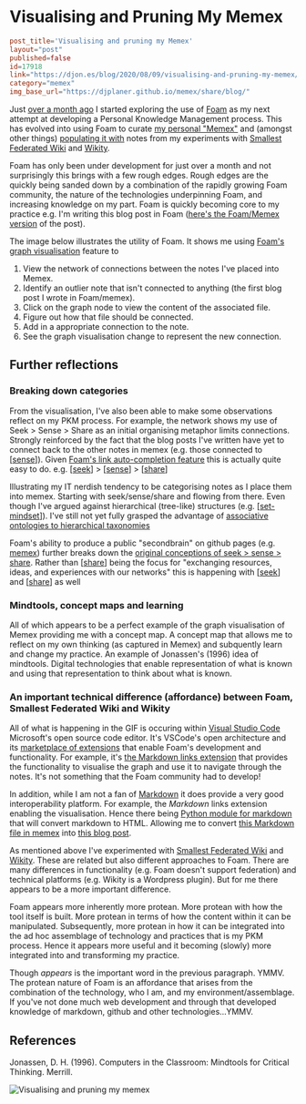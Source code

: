 # Visualising and Pruning My Memex

```toml
post_title='Visualising and pruning my Memex'
layout="post"
published=false
id=17918
link="https://djon.es/blog/2020/08/09/visualising-and-pruning-my-memex/"
category="memex"
img_base_url="https://djplaner.github.io/memex/share/blog/"
```

Just [over a month ago](https://djon.es/blog/2020/07/06/designing-a-personal-memex-with-foam/) I started exploring the use of [Foam](https://foambubble.github.io/foam/) as my next attempt at developing a Personal Knowledge Management process. This has evolved into using Foam to curate [my personal "Memex"](https://djplaner.github.io/memex/) and (amongst other things) [populating it with](https://djon.es/blog/2020/07/07/getting-started-with-memex/) notes from my experiments with [Smallest Federated Wiki](https://en.wikipedia.org/wiki/Smallest_Federated_Wiki) and [Wikity](https://hapgood.us/2015/12/09/introducing-wikity/).

Foam has only been under development for just over a month and not surprisingly this brings with a few rough edges. Rough edges are the quickly being sanded down by a combination of the rapidly growing Foam community, the nature of the technologies underpinning Foam, and increasing knowledge on my part. Foam is quickly becoming core to my practice e.g. I'm writing this blog post in Foam ([here's the Foam/Memex version](https://djplaner.github.io/memex/share/blog/visualising-and-pruning-my-memex) of the post). 

The image below illustrates the utility of Foam. It shows me using [Foam's graph visualisation](https://foambubble.github.io/foam/graph-visualisation) feature to 
1. View the network of connections between the notes I've placed into Memex.
2. Identify an outlier note that isn't connected to anything (the first blog post I wrote in Foam/memex).
3. Click on the graph node to view the content of the associated file.
4. Figure out how that file should be connected.
6. Add in a appropriate connection to the note.
7. See the graph visualisation change to represent the new connection.

## Further reflections 

### Breaking down categories

From the visualisation, I've also been able to make some observations reflect on my PKM process. For example, the network shows my use of Seek > Sense > Share as an initial organising metaphor limits connections. Strongly reinforced by the fact that the blog posts I've written have yet to connect back to the other notes in memex (e.g. those connected to [[sense]]). Given [Foam's link auto-completion feature](https://foambubbasle.github.io/foam/link-formatting-and-autocompletion) this is actually quite easy to do. e.g. [[seek]] > [[sense]] > [[share]]

Illustrating my IT nerdish tendency to be categorising notes as I place them into memex. Starting with seek/sense/share and flowing from there. Even though I've argued against hierarchical (tree-like) structures (e.g. [[set-mindset]]). I've still not yet fully grasped the advantage of [associative ontologies to hierarchical taxonomies](https://notes.andymatuschak.org/%C2%A7Note-writing_systems?stackedNotes=z29hLZHiVt7W2uss2uMpSZquAX5T6vaeSF6Cy)

Foam's ability to produce a public "secondbrain" on github pages (e.g. [memex](https://djplaner.github.io/memex/)) further breaks down the [original conceptions of seek > sense > share](https://jarche.com/2014/02/the-seek-sense-share-framework/). Rather than [[share]] being the focus for "exchanging resources, ideas, and experiences with our networks" this is happening with [[seek]] and [[share]] as well

### Mindtools, concept maps and learning

All of which appears to be a perfect example of the graph visualisation of Memex providing me with a concept map. A concept map that allows me to reflect on my own thinking (as captured in Memex) and subquently learn and change my practice. An example of Jonassen's (1996) idea of mindtools. Digital technologies that enable representation of what is known and using that representation to think about what is known.

### An important technical difference (affordance) between Foam, Smallest Federated Wiki and Wikity

All of what is happening in the GIF is occuring within [Visual Studio Code](https://code.visualstudio.com/) Microsoft's open source code editor. It's VSCode's open architecture and its [marketplace of extensions](https://marketplace.visualstudio.com/VSCode) that enable Foam's development and functionality. For example, it's [the Markdown links extension](https://marketplace.visualstudio.com/items?itemName=tchayen.markdown-links) that provides the functionality to visualise the graph and use it to navigate through the notes. It's not something that the Foam community had to develop!

In addition, while I am not a fan of [Markdown](https://en.wikipedia.org/wiki/Markdown) it does provide a very good interoperability platform. For example, the *Markdown* links extension enabling the visualisation. Hence there being [Python module for markdown](https://python-markdown.github.io/) that will convert markdown to HTML. Allowing me to convert [this Markdown file in memex](https://djplaner.github.io/memex/share/blog/visualising-and-pruning-my-memex) into [this blog post](https://djon.es/blog/2020/08/09/visualising-and-pruning-my-memex/).

As mentioned above I've experimented with [Smallest Federated Wiki](https://en.wikipedia.org/wiki/Smallest_Federated_Wiki) and [Wikity](https://hapgood.us/2015/12/09/introducing-wikity/). These are related but also different approaches to Foam. There are many differences in functionality (e.g. Foam doesn't support federation) and technical platforms (e.g. Wikity is a Wordpress plugin). But for me there appears to be a more important difference.

Foam appears more inherently more protean. More protean with how the tool itself is built. More protean in terms of how the content within it can be manipulated. Subsequently, more protean in how it can be integrated into the ad hoc assemblage of technology and practices that is my PKM process. Hence it appears more useful and it becoming (slowly) more integrated into and transforming my practice.

Though *appears* is the important word in the previous paragraph. YMMV. The protean nature of Foam is an affordance that arises from the combination of the technology, who I am, and my environment/assemblage. If you've not done much web development and through that developed knowledge of markdown, github and other technologies...YMMV.

## References

Jonassen, D. H. (1996). Computers in the Classroom: Mindtools for Critical Thinking. Merrill.

![Visualising and pruning my memex](gifs/Pruning%20my%20memex.gif)

[//begin]: # "Autogenerated link references for markdown compatibility"
[sense]: ../../sense/sense "Sense"
[seek]: ../../seek/seek "Seek"
[share]: ../share "Share"
[set-mindset]: ../../sense/Bricolage/set-mindset "SET Mindset"
[//end]: # "Autogenerated link references"